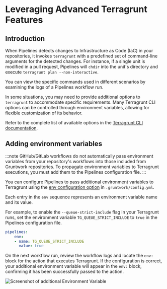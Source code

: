 # Leveraging Advanced Terragrunt Features

## Introduction

When Pipelines detects changes to Infrastructure as Code (IaC) in your repositories, it invokes `terragrunt` with a predefined set of command-line arguments for the detected changes. For instance, if a single unit is modified in a pull request, Pipelines will `chdir` into the unit's directory and execute `terragrunt plan --non-interactive`.

You can view the specific commands used in different scenarios by examining the logs of a Pipelines workflow run.

In some situations, you may need to provide additional options to `terragrunt` to accommodate specific requirements. Many Terragrunt CLI options can be controlled through environment variables, allowing for flexible customization of its behavior.

Refer to the complete list of available options in the [Terragrunt CLI documentation](https://terragrunt.gruntwork.io/docs/reference/cli-options/#cli-options).

## Adding environment variables

:::note
GitHub/GitLab workflows do not automatically pass environment variables from your repository's workflows into those included from Gruntwork repositories. To propagate environment variables to Terragrunt executions, you must add them to the Pipelines configuration file.
:::

You can configure Pipelines to pass additional environment variables to Terragrunt using the [env configuration option](/2.0/reference/pipelines/configurations#env) in `.gruntwork/config.yml`.

Each entry in the `env` sequence represents an environment variable name and its value.

For example, to enable the `--queue-strict-include` flag in your Terragrunt runs, set the environment variable `TG_QUEUE_STRICT_INCLUDE` to `true` in the Pipelines configuration file.

```yml title=".gruntwork/config.yml"
pipelines:
    env:
    - name: TG_QUEUE_STRICT_INCLUDE
      value: true
```

On the next workflow run, review the workflow logs and locate the `env:` block for the action that executes Terragrunt. If the configuration is correct, your additional environment variable will appear in the `env:` block, confirming it has been successfully passed to the action.

![Screenshot of additional Environment Variable](/img/pipelines/guides/custom-env-var.png)
